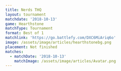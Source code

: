 ```yaml
---
title: Nerds THQ
layout: tournament
matchdate: '2018-10-13'
game: Hearthstone
matchType: Tournament
format: Best of 1
matchlink: 'https://go.battlefy.com/DXC6MiAriq6o'
image: /assets/image/articles/hearthstonebg.png
placement: Not finished
matches:
  - matchDate: '2018-10-13'
    matchImage: /assets/image/articles/Avatar.png
---
```


